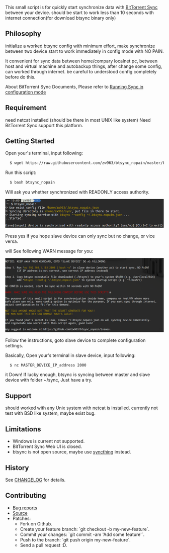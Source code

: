 This small script is for quickly start synchronize data with [BitTorrent Sync](https://getsync.com/) between your device.
should be start to work less than 10 seconds with internet connection(for download btsync binary only)

## Philosophy
initialize a worked btsync config with minimum effort, make synchronize between two device
start to work immediately in config mode with NO PAIN.

It convenient for sync data between home/compary localnet pc, between host and virtual machine
and autobackup things, after change some config, can worked through internet. be careful to
understood config completely before do this.

About BitTorrent Sync Documents, Please refer to [Running Sync in configuration mode](http://help.getsync.com/hc/en-us/articles/204762689-Running-Sync-in-configuration-mode#overview)

## Requirement
need netcat installed (should be there in most UNIX like system)
Need BitTorrent Sync support this platform.

## Getting Started
Open your's terminal, input following:
```sh
  $ wget https://raw.githubusercontent.com/zw963/btsync_nopain/master/btsync_nopain
```
Run this script:
```sh
  $ bash btsync_nopain
```
Will ask you whether synchronized with READONLY access authority.

![btsync_nopain1.png](images/btsync_nopain1.png)

Press yes if you hope slave device can only sync but no change, or vice versa.

will See following WARN message for you:

![btsync_nopain2.png](images/btsync_nopain2.png)

Follow the instructions, goto slave device to complete configuration settings.

Basically, Open your's terminal in slave device, input following:

```sh
  $ nc MASTER_DEVICE_IP_address 2000
```

it Down! If lucky enough, btsync is syncing between master and slave device with folder ~/sync,
Just have a try.

## Support
should worked with any Unix system with netcat is installed.
currently not test with BSD like system, maybe exist bug.

## Limitations
* Windows is current not supported.
* BitTorrent Sync Web UI is closed.
* btsync is not open source, maybe use [syncthing](https://github.com/syncthing/syncthing) instead.

## History
  See [CHANGELOG](https://github.com/zw963/btsync_nopain/blob/master/CHANGELOG) for details.
  
## Contributing
  * [Bug reports](https://github.com/zw963/btsync_nopain/issues)
  * [Source](https://github.com/zw963/btsync_nopain)
  * Patches:
    * Fork on Github.
    * Create your feature branch: \`git checkout -b my-new-feature\`.
    * Commit your changes: \`git commit -am 'Add some feature'\`.
    * Push to the branch: \`git push origin my-new-feature\`.
    * Send a pull request :D.
